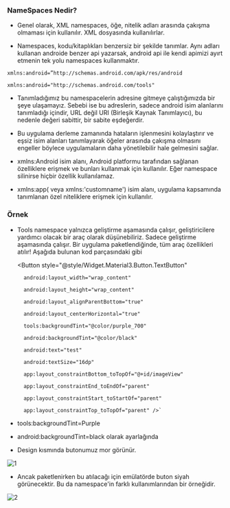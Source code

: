 ### NameSpaces Nedir?
- Genel olarak, XML namespaces, öğe, nitelik adları arasında çakışma olmaması için kullanılır. XML dosyasında kullanılırlar.


- Namespaces, kodu/kitaplıkları benzersiz bir şekilde tanımlar. Aynı adları kullanan androide benzer api yazarsak, android api  ile kendi apimizi ayırt etmenin tek yolu namespaces kullanmaktır.


`xmlns:android=”http://schemas.android.com/apk/res/android `

`xmlns:android="http://schemas.android.com/tools"`

- Tanımladığımız bu namespacelerin adresine gitmeye çalıştığımızda bir şeye ulaşamayız.  Sebebi ise bu adreslerin, sadece android isim alanlarını tanımladığı içindir, URL değil URI (Birleşik Kaynak Tanımlayıcı), bu nedenle değeri sabittir, bir sabite eşdeğerdir.

- Bu uygulama derleme zamanında hataların işlenmesini kolaylaştırır ve eşsiz isim alanları tanımlayarak öğeler arasında çakışma olmasını engeller böylece uygulamaların daha yönetilebilir hale gelmesini sağlar.

- xmlns:Android isim alanı, Android platformu tarafından sağlanan özelliklere erişmek ve bunları kullanmak için kullanılır. Eğer namespace silinirse hiçbir özellik kullanılamaz.
- xmlns:app( veya xmlns:'customname') isim alanı, uygulama kapsamında tanımlanan özel niteliklere erişmek için kullanılır.
### Örnek
- Tools namespace yalnızca geliştirme aşamasında çalışır, geliştiricilere yardımcı olacak bir araç olarak düşünebiliriz. Sadece geliştirme aşamasında çalışır. Bir uygulama paketlendiğinde, tüm araç özellikleri atılır! Aşağıda bulunan kod parçasındaki gibi 




	<Button style="@style/Widget.Material3.Button.TextButton"
	
        android:layout_width="wrap_content"
	
        android:layout_height="wrap_content"
	
        android:layout_alignParentBottom="true"
	
        android:layout_centerHorizontal="true"
	
        tools:backgroundTint="@color/purple_700"
	
        android:backgroundTint="@color/black"
	
        android:text="test"
	
        android:textSize="16dp"
	
        app:layout_constraintBottom_toTopOf="@+id/imageView"
	
        app:layout_constraintEnd_toEndOf="parent"
	
        app:layout_constraintStart_toStartOf="parent"
	
        app:layout_constraintTop_toTopOf="parent" />`
		
- tools:backgroundTint=Purple
- android:backgroundTint=black olarak ayarlağında

- Design kısmında butonumuz mor görünür. 

![1](https://user-images.githubusercontent.com/70481060/186033228-a3ec11f4-66a3-445c-b132-159173e1329f.png)



- Ancak paketlenirken bu atılacağı için emülatörde buton siyah görünecektir. Bu da namespace'in farklı kullanımlarından bir örneğidir.


![2](https://user-images.githubusercontent.com/70481060/186033245-1979f388-48d8-4a6b-b1cf-df446179c639.png)



